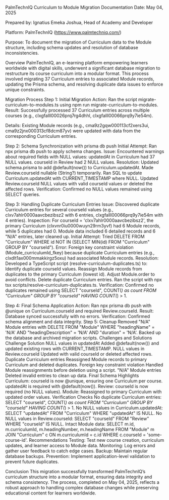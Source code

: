 PalmTechnIQ Curriculum to Module Migration Documentation
Date: May 04, 2025

Prepared by: Ignatius Emeka Joshua, Head of Academy and Developer

Platform: PalmTechnIQ (https://www.palmtechniq.com/)

Purpose: To document the migration of Curriculum data to the Module structure, including schema updates and resolution of database inconsistencies.

Overview
PalmTechnIQ, an e-learning platform empowering learners worldwide with digital skills, underwent a significant database migration to restructure its course curriculum into a modular format. This process involved migrating 37 Curriculum entries to associated Module records, updating the Prisma schema, and resolving duplicate data issues to enforce unique constraints.

Migration Process
Step 1: Initial Migration
Action: Ran the script migrate-curriculum-to-modules.ts using npm run migrate-curriculum-to-modules.
Result: Successfully processed 37 Curriculum entries across multiple courses (e.g., clxgfalll00026prq7rg4dhhl, clxgfalll00066prq9y7ie54m).

Details: Existing Module records (e.g., cma9z2gqw000113cf2xers3ui, cma9z2jnx000313cf8dcm87yv) were updated with data from the corresponding Curriculum entries.

Step 2: Schema Synchronization with prisma db push
Initial Attempt: Ran npx prisma db push to apply schema changes.
Issue: Encountered warnings about required fields with NULL values:
updatedAt in Curriculum had 37 NULL values.
courseId in Review had 2 NULL values.
Resolution:
Updated schema.prisma to add @default(now()) to Curriculum.updatedAt.
Made Review.courseId nullable (String?) temporarily.
Ran SQL to update Curriculum.updatedAt with CURRENT_TIMESTAMP where NULL.
Updated Review.courseId NULL values with valid courseId values or deleted the affected rows.
Verification: Confirmed no NULL values remained using SELECT queries.

Step 3: Handling Duplicate Curriculum Entries
Issue: Discovered duplicate Curriculum entries for several courseId values (e.g., clxv7ahlr0000aavcbezibsz2 with 6 entries, clxgfalll00066prq9y7ie54m with 4 entries).
Inspection:
For courseId = 'clxv7ahlr0000aavcbezibsz2', the primary Curriculum (clxvnr0iu0000wuyn29rm3yvf) had 6 Module records, while 5 duplicates had 0.
Module data included 6 detailed records and 6 "N/A" entries, later cleaned up.
Initial Attempt: Tried DELETE FROM "Curriculum" WHERE id NOT IN (SELECT MIN(id) FROM "Curriculum" GROUP BY "courseId").
Error: Foreign key constraint violation (Module_curriculumId_fkey) because duplicate Curriculum entries (e.g., clxdlt1ax000mmakkirgz5oxu) had associated Module records.
Resolution:
Developed a TypeScript script (resolve-curriculum-duplicates.ts) to:
Identify duplicate courseId values.
Reassign Module records from duplicates to the primary Curriculum (lowest id).
Adjust Module.order to avoid conflicts.
Delete duplicate Curriculum entries.
Ran the script with npx tsx scripts/resolve-curriculum-duplicates.ts.
Verification: Confirmed no duplicates remained using SELECT "courseId", COUNT(*) as count FROM "Curriculum" GROUP BY "courseId" HAVING COUNT(*) > 1.

Step 4: Final Schema Application
Action: Ran npx prisma db push with @unique on Curriculum.courseId and required Review.courseId.
Result: Database synced successfully with no errors.
Verification: Confirmed schema alignment and data integrity.
Step 5: Cleanup
Removed "N/A" Module entries with DELETE FROM "Module" WHERE "headingName" = 'N/A' AND "headingDescription" = 'N/A' AND "duration" = 'N/A'.
Backed up the database and archived migration scripts.
Challenges and Solutions
Challenge	Solution
NULL values in updatedAt	Added @default(now()) and updated existing rows with CURRENT_TIMESTAMP.
NULL values in Review.courseId	Updated with valid courseId or deleted affected rows.
Duplicate Curriculum entries	Reassigned Module records to primary Curriculum and deleted duplicates.
Foreign key constraint violation	Handled Module reassignments before deletion using a script.
"N/A" Module entries	Deleted invalid entries to clean up data.
Final Schema Highlights
Curriculum:
courseId is now @unique, ensuring one Curriculum per course.
updatedAt is required with @default(now()).
Review:
courseId is now required (no NULL values).
Module:
Reassigned to primary Curriculum with updated order values.
Verification Checks
No duplicate Curriculum entries: SELECT "courseId", COUNT(*) as count FROM "Curriculum" GROUP BY "courseId" HAVING COUNT(*) > 1.
No NULL values in Curriculum.updatedAt: SELECT "updatedAt" FROM "Curriculum" WHERE "updatedAt" IS NULL.
No NULL values in Review.courseId: SELECT "courseId" FROM "Review" WHERE "courseId" IS NULL.
Intact Module data: SELECT m.id, m.curriculumId, m.headingNumber, m.headingName FROM "Module" m JOIN "Curriculum" c ON m.curriculumId = c.id WHERE c.courseId = 'some-course-id'.
Recommendations
Testing: Test new course creation, curriculum updates, and learner access to Module data.
Monitoring: Log errors and gather user feedback to catch edge cases.
Backup: Maintain regular database backups.
Prevention: Implement application-level validation to prevent future duplicates.

Conclusion
This migration successfully transformed PalmTechnIQ’s curriculum structure into a modular format, ensuring data integrity and schema consistency. The process, completed on May 04, 2025, reflects a robust approach to handling complex database changes while preserving educational content for learners worldwide.